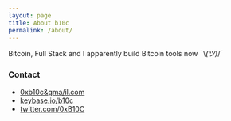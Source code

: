```yaml
---
layout: page
title: About b10c
permalink: /about/
---
```



Bitcoin, Full Stack and I apparently build Bitcoin tools now  ¯\\_(ツ)_/¯


### Contact
- [0xb10c&gma/il.com](mailto:0xb10c&gma/il.com)
- [keybase.io/b10c](https://keybase.io/b10c)
- [twitter.com/0xB10C](https://twitter.com/0xB10C)
